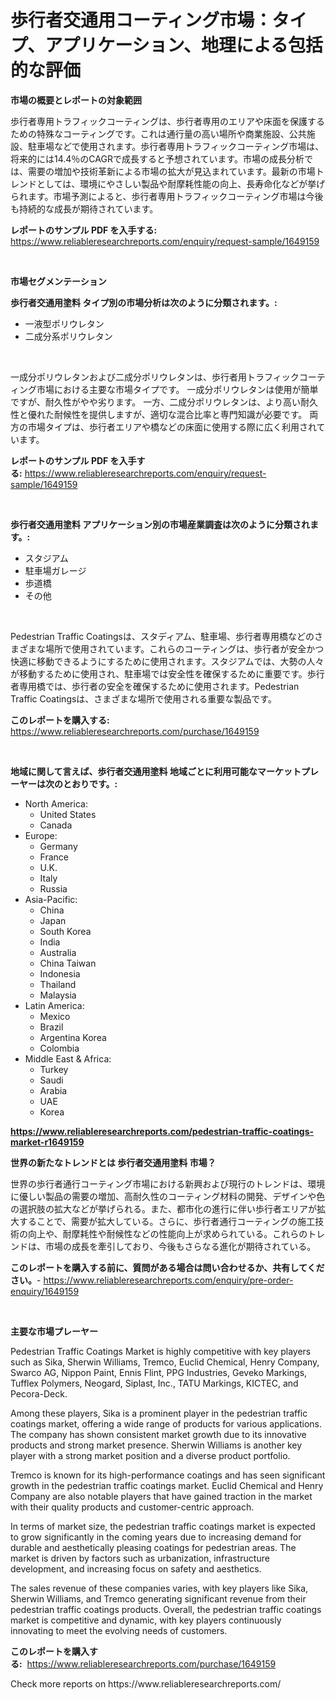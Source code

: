 <p><h1>歩行者交通用コーティング市場：タイプ、アプリケーション、地理による包括的な評価</h1></p><p><strong>市場の概要とレポートの対象範囲</strong></p>
<p><p>歩行者専用トラフィックコーティングは、歩行者専用のエリアや床面を保護するための特殊なコーティングです。これは通行量の高い場所や商業施設、公共施設、駐車場などで使用されます。歩行者専用トラフィックコーティング市場は、将来的には14.4％のCAGRで成長すると予想されています。市場の成長分析では、需要の増加や技術革新による市場の拡大が見込まれています。最新の市場トレンドとしては、環境にやさしい製品や耐摩耗性能の向上、長寿命化などが挙げられます。市場予測によると、歩行者専用トラフィックコーティング市場は今後も持続的な成長が期待されています。</p></p>
<p><strong>レポートのサンプル PDF を入手する:</strong> <a href="https://www.reliableresearchreports.com/enquiry/request-sample/1649159">https://www.reliableresearchreports.com/enquiry/request-sample/1649159</a></p>
<p>&nbsp;</p>
<p><strong>市場セグメンテーション</strong></p>
<p><strong>歩行者交通用塗料 タイプ別の市場分析は次のように分類されます。:</strong></p>
<p><ul><li>一液型ポリウレタン</li><li>二成分系ポリウレタン</li></ul></p>
<p>&nbsp;</p>
<p><p>一成分ポリウレタンおよび二成分ポリウレタンは、歩行者用トラフィックコーティング市場における主要な市場タイプです。 一成分ポリウレタンは使用が簡単ですが、耐久性がやや劣ります。 一方、二成分ポリウレタンは、より高い耐久性と優れた耐候性を提供しますが、適切な混合比率と専門知識が必要です。 両方の市場タイプは、歩行者エリアや橋などの床面に使用する際に広く利用されています。</p></p>
<p><strong>レポートのサンプル PDF を入手する:</strong>&nbsp;<a href="https://www.reliableresearchreports.com/enquiry/request-sample/1649159">https://www.reliableresearchreports.com/enquiry/request-sample/1649159</a></p>
<p>&nbsp;</p>
<p><strong> 歩行者交通用塗料 アプリケーション別の市場産業調査は次のように分類されます。:</strong></p>
<p><ul><li>スタジアム</li><li>駐車場ガレージ</li><li>歩道橋</li><li>その他</li></ul></p>
<p>&nbsp;</p>
<p><p>Pedestrian Traffic Coatingsは、スタディアム、駐車場、歩行者専用橋などのさまざまな場所で使用されています。これらのコーティングは、歩行者が安全かつ快適に移動できるようにするために使用されます。スタジアムでは、大勢の人々が移動するために使用され、駐車場では安全性を確保するために重要です。歩行者専用橋では、歩行者の安全を確保するために使用されます。Pedestrian Traffic Coatingsは、さまざまな場所で使用される重要な製品です。</p></p>
<p><strong>このレポートを購入する:</strong>&nbsp; <a href="https://www.reliableresearchreports.com/purchase/1649159">https://www.reliableresearchreports.com/purchase/1649159</a></p>
<p>&nbsp;</p>
<p><strong>地域に関して言えば、歩行者交通用塗料 地域ごとに利用可能なマーケットプレーヤーは次のとおりです。:</strong></p>
<p><ul>
    <li>
        North America:
        <ul>
            <li>United States</li>
            <li>Canada</li>
        </ul>
    </li>
    <li>
        Europe:
        <ul>
            <li>Germany</li>
            <li>France</li>
            <li>U.K.</li>
            <li>Italy</li>
            <li>Russia</li>
        </ul>
    </li>
    <li>
        Asia-Pacific:
        <ul>
            <li>China</li>
            <li>Japan</li>
            <li>South Korea</li>
            <li>India</li>
            <li>Australia</li>
            <li>China Taiwan</li>
            <li>Indonesia</li>
            <li>Thailand</li>
            <li>Malaysia</li>
        </ul>
    </li>
    <li>
        Latin America:
        <ul>
            <li>Mexico</li>
            <li>Brazil</li>
            <li>Argentina Korea</li>
            <li>Colombia</li>
        </ul>
    </li>
    <li>
        Middle East & Africa:
        <ul>
            <li>Turkey</li>
            <li>Saudi</li>
            <li>Arabia</li>
            <li>UAE</li>
            <li>Korea</li>
        </ul>
    </li>
    </ul></p>
<p><strong><a href="https://www.reliableresearchreports.com/pedestrian-traffic-coatings-market-r1649159">https://www.reliableresearchreports.com/pedestrian-traffic-coatings-market-r1649159</a></strong>&nbsp;</p>
<p><strong>世界の新たなトレンドとは 歩行者交通用塗料 市場？</strong></p>
<p><p>世界の歩行者通行コーティング市場における新興および現行のトレンドは、環境に優しい製品の需要の増加、高耐久性のコーティング材料の開発、デザインや色の選択肢の拡大などが挙げられる。また、都市化の進行に伴い歩行者エリアが拡大することで、需要が拡大している。さらに、歩行者通行コーティングの施工技術の向上や、耐摩耗性や耐候性などの性能向上が求められている。これらのトレンドは、市場の成長を牽引しており、今後もさらなる進化が期待されている。</p></p>
<p><strong>このレポートを購入する前に、質問がある場合は問い合わせるか、共有してください。</strong>- <a href="https://www.reliableresearchreports.com/enquiry/pre-order-enquiry/1649159">https://www.reliableresearchreports.com/enquiry/pre-order-enquiry/1649159</a></p>
<p>&nbsp;</p>
<p><strong>主要な市場プレーヤー</strong></p>
<p><p>Pedestrian Traffic Coatings Market is highly competitive with key players such as Sika, Sherwin Williams, Tremco, Euclid Chemical, Henry Company, Swarco AG, Nippon Paint, Ennis Flint, PPG Industries, Geveko Markings, Tufflex Polymers, Neogard, Siplast, Inc., TATU Markings, KICTEC, and Pecora-Deck. </p><p>Among these players, Sika is a prominent player in the pedestrian traffic coatings market, offering a wide range of products for various applications. The company has shown consistent market growth due to its innovative products and strong market presence. Sherwin Williams is another key player with a strong market position and a diverse product portfolio.</p><p>Tremco is known for its high-performance coatings and has seen significant growth in the pedestrian traffic coatings market. Euclid Chemical and Henry Company are also notable players that have gained traction in the market with their quality products and customer-centric approach.</p><p>In terms of market size, the pedestrian traffic coatings market is expected to grow significantly in the coming years due to increasing demand for durable and aesthetically pleasing coatings for pedestrian areas. The market is driven by factors such as urbanization, infrastructure development, and increasing focus on safety and aesthetics.</p><p>The sales revenue of these companies varies, with key players like Sika, Sherwin Williams, and Tremco generating significant revenue from their pedestrian traffic coatings products. Overall, the pedestrian traffic coatings market is competitive and dynamic, with key players continuously innovating to meet the evolving needs of customers.</p></p>
<p><strong>このレポートを購入する:</strong>&nbsp;&nbsp;<a href="https://www.reliableresearchreports.com/purchase/1649159">https://www.reliableresearchreports.com/purchase/1649159</a></p>
<p>Check more reports on https://www.reliableresearchreports.com/</p>